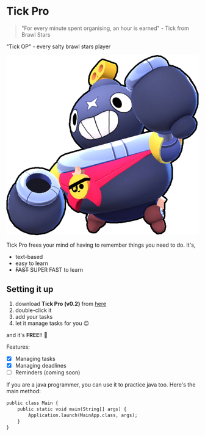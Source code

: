 # Tick Pro

> "For every minute spent organising, an hour is earned" - Tick from Brawl Stars

"Tick OP" - every salty brawl stars player

![This is an image](/assets/tick.png)

Tick Pro frees your mind of having to remember things you need to do. It's,
- text-based
- easy to learn
- ~~FAST~~ SUPER FAST to learn

## Setting it up
1. download **Tick Pro (v0.2)** from [here](https://github.com/bryanongjx/ip/releases/tag/A-Release)
2. double-click it
3. add your tasks
4. let it manage tasks for you :wink:

and it's **FREE**!! :money_mouth_face:

Features:
- [x] Managing tasks
- [x] Managing deadlines
- [ ] Reminders (coming soon)

If you are a java programmer, you can use it to practice java too. Here's 
the main method:
```
public class Main {
    public static void main(String[] args) {
        Application.launch(MainApp.class, args);
    }
}
```
